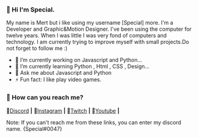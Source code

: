 ### 💎 Hi I'm Special.

My name is Mert but i like using my username [Special] more.
I'm a Developer and Graphic&Motion Designer.
I've been using the computer for twelve years. 
When I was little I was very fond of computers and technology.
I am currently trying to improve myself with small projects.Do not forget to follow me :)


- 🔭 I’m currently working on Javascript and Python...
- 🌱 I’m currently learning Python , Html , CSS , Design...
- 💬 Ask me about Javascript and Python
- ⚡ Fun fact: I like play video games.


### 💎 How can you reach me?

🌟[Discord][Discord]  **|**
🌟[Instagram][Instagram] **|**
🌟[Twitch][Twitch] **|**
🌟[Youtube][Youtube] **|**


[Discord]: https://discord.gg/etXBHXkCNy 

[Instagram]: https://www.instagram.com/special.fx0/ 

[Twitch]: https://www.twitch.tv/oyeefx

[Youtube]: https://www.youtube.com/c/OyeeFX 

Note: If you can't reach me from these links, you can enter my discord name. {Special#0047}






